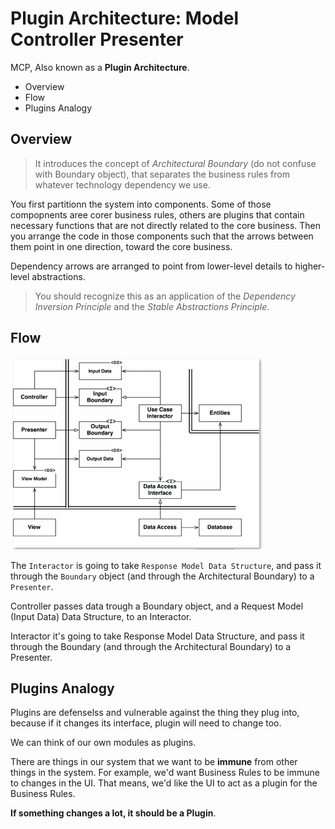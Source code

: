 # Plugin Architecture: Model Controller Presenter

MCP, Also known as a __Plugin Architecture__.

* Overview
* Flow
* Plugins Analogy

## Overview

> It introduces the concept of _Architectural Boundary_ (do not confuse with Boundary object), that separates the business rules from whatever technology dependency we use.

You first partitionn the system into components. Some of those compopnents aree corer business rules, others are plugins that contain necessary functions that are not directly related to the core business. Then you arrange the code in those components such that the arrows between them point in one direction, toward the core business.

Dependency arrows are arranged to point from lower-level details to higher-level abstractions.

> You should recognize this as an application of the *Dependency Inversion Principle* and the *Stable Abstractions Principle*.

## Flow

![mcp](./mcp.gif)

The `Interactor` is going to take `Response Model Data Structure`, and pass it through the `Boundary` object (and through the Architectural Boundary) to a `Presenter`.

Controller passes data trough a Boundary object, and a Request Model (Input Data) Data Structure, to an Interactor.

Interactor it's going to take Response Model Data Structure, and pass it through the Boundary (and through the Architectural Boundary) to a Presenter.

## Plugins Analogy

Plugins are defenselss and vulnerable against the thing they plug into, because if it changes its interface, plugin will need to change too.

We can think of our own modules as plugins.

There are things in our system that we want to be __immune__ from other things in the system. For example, we'd want Business Rules to be immune to changes in the UI. That means, we'd like the UI to act as a plugin for the Business Rules.

__If something changes a lot, it should be a Plugin__.
